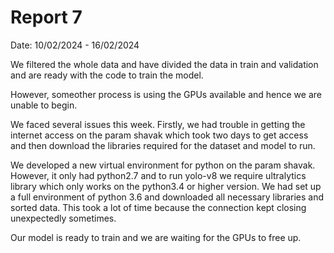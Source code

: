 # Report 7

Date: 10/02/2024 - 16/02/2024

We filtered the whole data and have divided the data in train and validation and are ready with the code to train the model.

However, someother process is using the GPUs available and hence we are unable to begin.

We faced several issues this week. Firstly, we had trouble in getting the internet access on the param shavak which took two days to get access and then download the libraries required for the dataset and model to run.

We developed a new virtual environment for python on the param shavak. However, it only had python2.7 and to run yolo-v8 we require ultralytics library which only works on the python3.4 or higher version. We had set up a full environment of python 3.6 and downloaded all necessary libraries and sorted data. This took a lot of time because the connection kept closing unexpectedly sometimes.

Our model is ready to train and we are waiting for the GPUs to free up.

